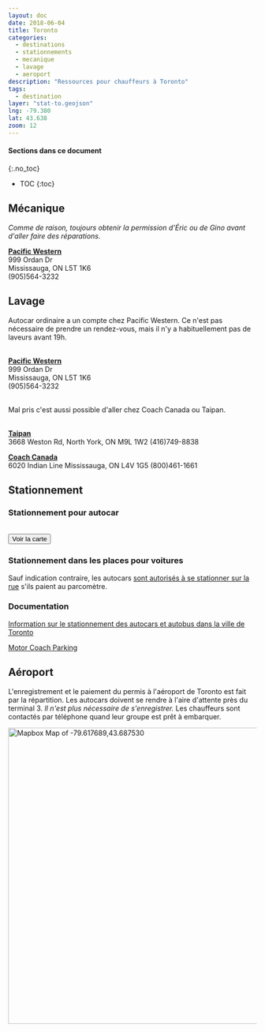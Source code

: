 ```yaml
---
layout: doc
date: 2018-06-04
title: Toronto
categories:
  - destinations
  - stationnements
  - mecanique
  - lavage
  - aeroport
description: "Ressources pour chauffeurs à Toronto"
tags:
  - destination
layer: "stat-to.geojson"
lng: -79.380
lat: 43.638
zoom: 12
---
```


#### Sections dans ce document
{:.no_toc}
* TOC
{:toc}


## Mécanique

*Comme de raison, toujours obtenir la permission d'Éric ou de Gino avant d'aller faire des réparations.*

**[Pacific Western](https://maps.google.com/maps?q=43.6617173,-79.6685436s)**  
999 Ordan Dr  
Mississauga, ON L5T 1K6  
(905)564-3232

## Lavage

Autocar ordinaire a un compte chez Pacific Western.
Ce n'est pas nécessaire de prendre un rendez-vous, mais il n'y a habituellement pas de laveurs avant 19h.
<br><br>

**[Pacific Western](https://maps.google.com/maps?q=43.6617173,-79.6685436s)**  
999 Ordan Dr  
Mississauga, ON L5T 1K6  
(905)564-3232

<br>
Mal pris c'est aussi possible d'aller chez Coach Canada ou Taipan.
<br><br>

**[Taipan](https://maps.google.com/maps?q=43.7605895,-79.5447586)**  
3668 Weston Rd, North York, ON M9L 1W2 (416)749-8838

**[Coach Canada](https://maps.google.com/maps?q=43.6930711,-79.6064619)**  
6020 Indian Line Mississauga, ON L4V 1G5 (800)461-1661

## Stationnement

### Stationnement pour autocar

<br>
<input class="uk-button uk-button-primary uk-width-1-1" type="button" onclick="location.href='/mappes/mappe-stationnement/index.html?layer={{ page.layer }}&lng={{ page.lng }}&lat={{ page.lat }}&zoom={{ page.zoom }}'" value="Voir la carte">

### Stationnement dans les places pour voitures

Sauf indication contraire, les autocars [sont autorisés à se stationner sur la rue](https://www.toronto.ca/services-payments/streets-parking-transportation/applying-for-a-parking-permit/parking-by-laws-regulations/parking-for-buses-in-toronto/) s'ils paient au parcomètre.

### Documentation

[Information sur le stationnement des autocars et autobus dans la ville de Toronto](http://trade.seetorontonow.com/wp-content/uploads/sites/4/2016/10/stationnement-des-autocars-et-autobus-dans-la-ville-de-toronto.pdf)


[Motor Coach Parking](http://trade.seetorontonow.com/motor-coach-parking/)


## Aéroport

L'enregistrement et le paiement du permis à l'aéroport de Toronto est fait par la répartition.  Les autocars doivent se rendre à l'aire d'attente près du terminal 3. *Il n'est plus nécessaire de s'enregistrer.* Les chauffeurs sont contactés par téléphone quand leur groupe est prêt à embarquer.

<a href='https://maps.google.com/maps?q=43.687530,-79.617689'><img width="600" src="https://api.mapbox.com/v4/mapbox.high-contrast/pin-l-airport+ff2600(-79.617689,43.687530)/-79.617689,43.687530,15/600x300@2x.png?access_token=pk.eyJ1IjoieG9icGFtNjY2IiwiYSI6ImNqZnBiY3E0ZTBmbDUzM3FvMjZta3IxZWYifQ.Y8TVWK0bfi0mRBnz8cMLdw" alt="Mapbox Map of -79.617689,43.687530"></a>
